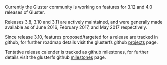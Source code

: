 Currently the Gluster community is working on features for 3.12 and 4.0 releases of Gluster.

Releases 3.8, 3.10 and 3.11 are actively maintained, and were generally made available as of June 2016, February 2017, and May 2017 respectively.

Since release 3.10, features proposed/targeted for a release are tracked in github, for further roadmap details visit the glusterfs github [projects](https://github.com/gluster/glusterfs/projects/1) page.

Tentative release calender is tracked as github milestones, for further details visit the glusterfs github [milestones](https://github.com/gluster/glusterfs/milestones?direction=asc&sort=due_date&state=open) page.
